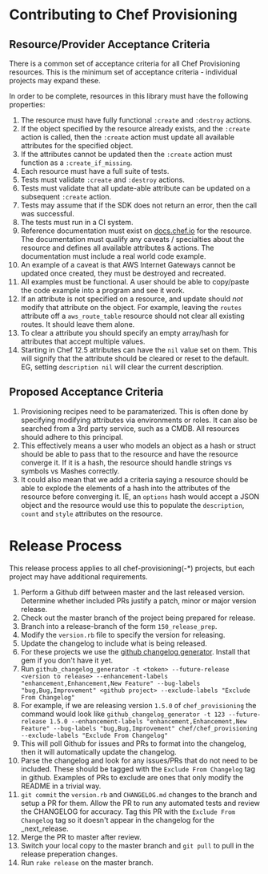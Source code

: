 # Contributing to Chef Provisioning

## Resource/Provider Acceptance Criteria

There is a common set of acceptance criteria for all Chef Provisioning resources.
This is the minimum set of acceptance criteria - individual projects may expand
these.

In order to be complete, resources in this library must have the following properties:

1. The resource must have fully functional `:create` and `:destroy` actions.
  1. If the object specified by the resource already exists, and the `:create` action is called, then the `:create` action must update all available attributes for the specified object.
  2. If the attributes cannot be updated then the `:create` action must function as a `:create_if_missing`.
2. Each resource must have a full suite of tests.
  1. Tests must validate `:create` and `:destroy` actions.
  2. Tests must validate that all update-able attribute can be updated on a subsequent `:create` action.
  3. Tests may assume that if the SDK does not return an error, then the call was successful.
3. The tests must run in a CI system.
4. Reference documentation must exist on [docs.chef.io](http://docs.chef.io/provisioning.html) for the resource. The documentation must qualify any caveats / specialties about the resource and defines all available attributes & actions. The documentation must include a real world code example.
  1. An example of a caveat is that AWS Internet Gateways cannot be updated once created, they must be destroyed and recreated.
  2. All examples must be functional.  A user should be able to copy/paste the code example into a program and see it work.
5.  If an attribute is not specified on a resource, and update should _not_ modify that attribute on the object.  For example, leaving the `routes` attribute off a `aws_route_table` resource should not clear all existing routes.  It should leave them alone.
  1.  To clear a attribute you should specify an empty array/hash for attributes that accept multiple values.
  2.  Starting in Chef 12.5 attributes can have the `nil` value set on them.  This will signify that the attribute should be cleared or reset to the default.  EG, setting `description nil` will clear the current description.

## Proposed Acceptance Criteria

1.  Provisioning recipes need to be paramaterized.  This is often done by specifying modifying attributes via environments or roles.  It can also be searched from a 3rd party service, such as a CMDB.  All resources should adhere to this principal.
  1.  This effectively means a user who models an object as a hash or struct should be able to pass that to the resource and have the resource converge it.  If it is a hash, the resource should handle strings vs symbols vs Mashes correctly.
  2.  It could also mean that we add a criteria saying a resource should be able to explode the elements of a hash into the attributes of the resource before converging it.  IE, an `options` hash would accept a JSON object and the resource would use this to populate the `description`, `count` and `style` attributes on the resource.
  
# Release Process

This release process applies to all chef-provisioning(-*) projects, but each project may have additional requirements.

1. Perform a Github diff between master and the last released version.  Determine whether included PRs justify a patch, minor or major version release.
2. Check out the master branch of the project being prepared for release.
3. Branch into a release-branch of the form `150_release_prep`.
4. Modify the `version.rb` file to specify the version for releasing.
5. Update the changelog to include what is being released.
  1. For these projects we use the [github changelog generator](https://github.com/skywinder/github-changelog-generator).  Install that gem if you don't have it yet.
  2. Run `github_changelog_generator -t <token> --future-release <version to release> --enhancement-labels "enhancement,Enhancement,New Feature" --bug-labels "bug,Bug,Improvement" <github project> --exclude-labels "Exclude From Changelog"`
  3. For example, if we are releasing version `1.5.0` of `chef_provisioning` the command would look like `github_changelog_generator -t 123 --future-release 1.5.0 --enhancement-labels "enhancement,Enhancement,New Feature" --bug-labels "bug,Bug,Improvement" chef/chef_provisioning --exclude-labels "Exclude From Changelog"`
  4. This will poll Github for issues and PRs to format into the changelog, then it will automatically update the changelog.
6. Parse the changelog and look for any issues/PRs that do not need to be included.  These should be tagged with the `Exclude From Changelog` tag in github.  Examples of PRs to exclude are ones that only modify the README in a trivial way.
7. `git commit` the `version.rb` and `CHANGELOG.md` changes to the branch and setup a PR for them.  Allow the PR to run any automated tests and review the CHANGELOG for accuracy.  Tag this PR with the `Exclude From Changelog` tag so it doesn't appear in the changelog for the _next_release.
8. Merge the PR to master after review.
9. Switch your local copy to the master branch and `git pull` to pull in the release preperation changes.
9. Run `rake release` on the master branch.

